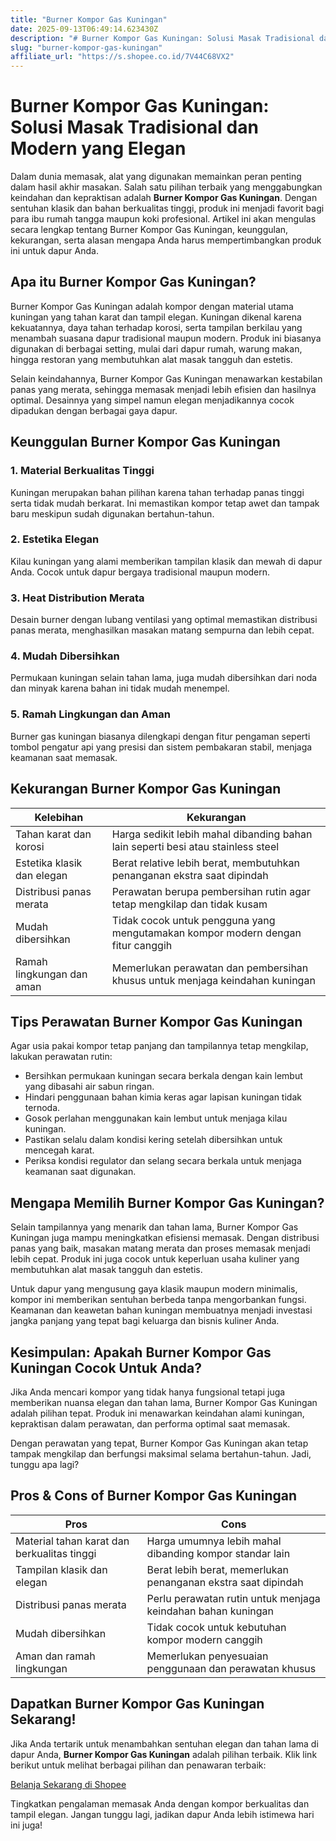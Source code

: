 ```yaml
---
title: "Burner Kompor Gas Kuningan"
date: 2025-09-13T06:49:14.623430Z
description: "# Burner Kompor Gas Kuningan: Solusi Masak Tradisional dan Modern yang Elegan..."
slug: "burner-kompor-gas-kuningan"
affiliate_url: "https://s.shopee.co.id/7V44C68VX2"
---
```

# Burner Kompor Gas Kuningan: Solusi Masak Tradisional dan Modern yang Elegan

Dalam dunia memasak, alat yang digunakan memainkan peran penting dalam hasil akhir masakan. Salah satu pilihan terbaik yang menggabungkan keindahan dan kepraktisan adalah **Burner Kompor Gas Kuningan**. Dengan sentuhan klasik dan bahan berkualitas tinggi, produk ini menjadi favorit bagi para ibu rumah tangga maupun koki profesional. Artikel ini akan mengulas secara lengkap tentang Burner Kompor Gas Kuningan, keunggulan, kekurangan, serta alasan mengapa Anda harus mempertimbangkan produk ini untuk dapur Anda.

## Apa itu Burner Kompor Gas Kuningan?

Burner Kompor Gas Kuningan adalah kompor dengan material utama kuningan yang tahan karat dan tampil elegan. Kuningan dikenal karena kekuatannya, daya tahan terhadap korosi, serta tampilan berkilau yang menambah suasana dapur tradisional maupun modern. Produk ini biasanya digunakan di berbagai setting, mulai dari dapur rumah, warung makan, hingga restoran yang membutuhkan alat masak tangguh dan estetis.

Selain keindahannya, Burner Kompor Gas Kuningan menawarkan kestabilan panas yang merata, sehingga memasak menjadi lebih efisien dan hasilnya optimal. Desainnya yang simpel namun elegan menjadikannya cocok dipadukan dengan berbagai gaya dapur.

## Keunggulan Burner Kompor Gas Kuningan

### 1. Material Berkualitas Tinggi

Kuningan merupakan bahan pilihan karena tahan terhadap panas tinggi serta tidak mudah berkarat. Ini memastikan kompor tetap awet dan tampak baru meskipun sudah digunakan bertahun-tahun.

### 2. Estetika Elegan

Kilau kuningan yang alami memberikan tampilan klasik dan mewah di dapur Anda. Cocok untuk dapur bergaya tradisional maupun modern.

### 3. Heat Distribution Merata

Desain burner dengan lubang ventilasi yang optimal memastikan distribusi panas merata, menghasilkan masakan matang sempurna dan lebih cepat.

### 4. Mudah Dibersihkan

Permukaan kuningan selain tahan lama, juga mudah dibersihkan dari noda dan minyak karena bahan ini tidak mudah menempel.

### 5. Ramah Lingkungan dan Aman

Burner gas kuningan biasanya dilengkapi dengan fitur pengaman seperti tombol pengatur api yang presisi dan sistem pembakaran stabil, menjaga keamanan saat memasak.

## Kekurangan Burner Kompor Gas Kuningan

| Kelebihan                             | Kekurangan                                                        |
|----------------------------------------|------------------------------------------------------------------|
| Tahan karat dan korosi               | Harga sedikit lebih mahal dibanding bahan lain seperti besi atau stainless steel |
| Estetika klasik dan elegan          | Berat relative lebih berat, membutuhkan penanganan ekstra saat dipindah |
| Distribusi panas merata            | Perawatan berupa pembersihan rutin agar tetap mengkilap dan tidak kusam |
| Mudah dibersihkan                   | Tidak cocok untuk pengguna yang mengutamakan kompor modern dengan fitur canggih |
| Ramah lingkungan dan aman        | Memerlukan perawatan dan pembersihan khusus untuk menjaga keindahan kuningan |

## Tips Perawatan Burner Kompor Gas Kuningan

Agar usia pakai kompor tetap panjang dan tampilannya tetap mengkilap, lakukan perawatan rutin:

- Bersihkan permukaan kuningan secara berkala dengan kain lembut yang dibasahi air sabun ringan.
- Hindari penggunaan bahan kimia keras agar lapisan kuningan tidak ternoda.
- Gosok perlahan menggunakan kain lembut untuk menjaga kilau kuningan.
- Pastikan selalu dalam kondisi kering setelah dibersihkan untuk mencegah karat.
- Periksa kondisi regulator dan selang secara berkala untuk menjaga keamanan saat digunakan.

## Mengapa Memilih Burner Kompor Gas Kuningan?

Selain tampilannya yang menarik dan tahan lama, Burner Kompor Gas Kuningan juga mampu meningkatkan efisiensi memasak. Dengan distribusi panas yang baik, masakan matang merata dan proses memasak menjadi lebih cepat. Produk ini juga cocok untuk keperluan usaha kuliner yang membutuhkan alat masak tangguh dan estetis.

Untuk dapur yang mengusung gaya klasik maupun modern minimalis, kompor ini memberikan sentuhan berbeda tanpa mengorbankan fungsi. Keamanan dan keawetan bahan kuningan membuatnya menjadi investasi jangka panjang yang tepat bagi keluarga dan bisnis kuliner Anda.

## Kesimpulan: Apakah Burner Kompor Gas Kuningan Cocok Untuk Anda?

Jika Anda mencari kompor yang tidak hanya fungsional tetapi juga memberikan nuansa elegan dan tahan lama, Burner Kompor Gas Kuningan adalah pilihan tepat. Produk ini menawarkan keindahan alami kuningan, kepraktisan dalam perawatan, dan performa optimal saat memasak.

Dengan perawatan yang tepat, Burner Kompor Gas Kuningan akan tetap tampak mengkilap dan berfungsi maksimal selama bertahun-tahun. Jadi, tunggu apa lagi?

## Pros & Cons of Burner Kompor Gas Kuningan

| **Pros**                                           | **Cons**                                                          |
|----------------------------------------------------|-------------------------------------------------------------------|
| Material tahan karat dan berkualitas tinggi       | Harga umumnya lebih mahal dibanding kompor standar lain          |
| Tampilan klasik dan elegan                        | Berat lebih berat, memerlukan penanganan ekstra saat dipindah   |
| Distribusi panas merata                           | Perlu perawatan rutin untuk menjaga keindahan bahan kuningan     |
| Mudah dibersihkan                                | Tidak cocok untuk kebutuhan kompor modern canggih               |
| Aman dan ramah lingkungan                        | Memerlukan penyesuaian penggunaan dan perawatan khusus         |

## Dapatkan Burner Kompor Gas Kuningan Sekarang!

Jika Anda tertarik untuk menambahkan sentuhan elegan dan tahan lama di dapur Anda, **Burner Kompor Gas Kuningan** adalah pilihan terbaik. Klik link berikut untuk melihat berbagai pilihan dan penawaran terbaik: 

[Belanja Sekarang di Shopee](https://s.shopee.co.id/7V44C68VX2)

Tingkatkan pengalaman memasak Anda dengan kompor berkualitas dan tampil elegan. Jangan tunggu lagi, jadikan dapur Anda lebih istimewa hari ini juga!